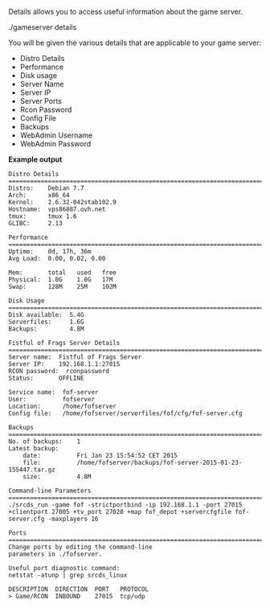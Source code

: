 Details allows you to access useful information about the game server.

./gameserver details

You will be given the various details that are applicable to your game server:

-   Distro Details
-   Performance
-   Disk usage
-   Server Name
-   Server IP
-   Server Ports
-   Rcon Password
-   Config File
-   Backups
-   WebAdmin Username
-   WebAdmin Password

**Example output**

    Distro Details
    ===============================================================================================================================================================
    Distro:    Debian 7.7
    Arch:      x86_64
    Kernel:    2.6.32-042stab102.9
    Hostname:  vps86887.ovh.net
    tmux:      tmux 1.6
    GLIBC:     2.13

    Performance
    ===============================================================================================================================================================
    Uptime:    0d, 17h, 36m
    Avg Load:  0.00, 0.02, 0.00

    Mem:       total   used   free
    Physical:  1.0G    1.0G   17M
    Swap:      128M    25M    102M

    Disk Usage
    ===============================================================================================================================================================
    Disk available:  5.4G
    Serverfiles:     1.6G
    Backups:         4.8M

    Fistful of Frags Server Details
    ===============================================================================================================================================================
    Server name:  Fistful of Frags Server
    Server IP:    192.168.1.1:27015
    RCON password:  rconpassword
    Status:       OFFLINE

    Service name:  fof-server
    User:          fofserver
    Location:      /home/fofserver
    Config file:   /home/fofserver/serverfiles/fof/cfg/fof-server.cfg

    Backups
    ===============================================================================================================================================================
    No. of backups:    1
    Latest backup:
        date:          Fri Jan 23 15:54:52 CET 2015
        file:          /home/fofserver/backups/fof-server-2015-01-23-155447.tar.gz
        size:          4.8M

    Command-line Parameters
    ===============================================================================================================================================================
    ./srcds_run -game fof -strictportbind -ip 192.168.1.1 -port 27015 +clientport 27005 +tv_port 27020 +map fof_depot +servercfgfile fof-server.cfg -maxplayers 16

    Ports
    ===============================================================================================================================================================
    Change ports by editing the command-line
    parameters in ./fofserver.

    Useful port diagnostic command:
    netstat -atunp | grep srcds_linux

    DESCRIPTION  DIRECTION  PORT   PROTOCOL
    > Game/RCON  INBOUND    27015  tcp/udp